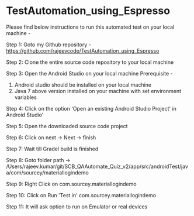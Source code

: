 # TestAutomation_using_Espresso
Please find below instructions to run this automated test on your local machine -

Step 1: Goto my Github repository - https://github.com/rajeevcode/TestAutomation_using_Espresso

Step 2: Clone the entire source code repository to your local machine

Step 3: Open the Android Studio on your local machine
Prerequisite - 
1. Android studio should be installed on your local machine
2. Java 7 above version installed on your machine with set environment variables

Step 4: Click on the option 'Open an existing Android Studio Project' in Android Studio'

Step 5: Open the downloaded source code project

Step 6: Click on next -> Next -> finish 

Step 7: Wait till Gradel build is finished 

Step 8: Goto folder path -> /Users/rajeev.kumar/git/SCB_QAAutomate_Quiz_v2/app/src/androidTest/java/com/sourcey/materiallogindemo

Step 9: Right Click on com.sourcey.materiallogindemo 

Step 10: Click on Run 'Test in' com.sourcey.materiallogindemo 

Step 11: It will ask option to run on Emulator or real devices 
